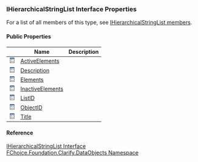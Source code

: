 ﻿### IHierarchicalStringList Interface Properties

For a list of all members of this type, see [IHierarchicalStringList members](fcSDK~FChoice.Foundation.Clarify.DataObjects.IHierarchicalStringList_members.md).

#### Public Properties

|   | Name | Description |
| --- | --- | --- |
| ![ Property](dotnetimages/Property.png) | [ActiveElements](fcSDK~FChoice.Foundation.Clarify.DataObjects.IHierarchicalStringList~ActiveElements.md) |   |
| ![ Property](dotnetimages/Property.png) | [Description](fcSDK~FChoice.Foundation.Clarify.DataObjects.IHierarchicalStringList~Description.md) |   |
| ![ Property](dotnetimages/Property.png) | [Elements](fcSDK~FChoice.Foundation.Clarify.DataObjects.IHierarchicalStringList~Elements.md) |   |
| ![ Property](dotnetimages/Property.png) | [InactiveElements](fcSDK~FChoice.Foundation.Clarify.DataObjects.IHierarchicalStringList~InactiveElements.md) |   |
| ![ Property](dotnetimages/Property.png) | [ListID](fcSDK~FChoice.Foundation.Clarify.DataObjects.IHierarchicalStringList~ListID.md) |   |
| ![ Property](dotnetimages/Property.png) | [ObjectID](fcSDK~FChoice.Foundation.Clarify.DataObjects.IHierarchicalStringList~ObjectID.md) |   |
| ![ Property](dotnetimages/Property.png) | [Title](fcSDK~FChoice.Foundation.Clarify.DataObjects.IHierarchicalStringList~Title.md) |   |





#### Reference

[IHierarchicalStringList Interface](fcSDK~FChoice.Foundation.Clarify.DataObjects.IHierarchicalStringList.md)  
[FChoice.Foundation.Clarify.DataObjects Namespace](fcSDK~FChoice.Foundation.Clarify.DataObjects_namespace.md)